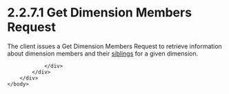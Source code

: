 <html dir="LTR" xmlns:mshelp="http://msdn.microsoft.com/mshelp" xmlns:ddue="http://ddue.schemas.microsoft.com/authoring/2003/5" xmlns:xlink="http://www.w3.org/1999/xlink" xmlns:tool="http://www.microsoft.com/tooltip">
    <head>
        <meta http-equiv="Content-Type" content="text/html; CHARSET=utf-8"></meta>
        <meta name="save" content="history"></meta>
        <title>2.2.7.1 Get Dimension Members Request</title>
        <xml>
            <mshelp:toctitle title="2.2.7.1 Get Dimension Members Request"></mshelp:toctitle>
            <mshelp:rltitle title="[MS-SSAS8]: Get Dimension Members Request"></mshelp:rltitle>
            <mshelp:keyword index="A" term="301fbe1f-b2d1-47f4-8b81-c908cb24300c"></mshelp:keyword>
            <mshelp:attr name="DCSext.ContentType" value="open specification"></mshelp:attr>
            <mshelp:attr name="AssetID" value="301fbe1f-b2d1-47f4-8b81-c908cb24300c"></mshelp:attr>
            <mshelp:attr name="TopicType" value="kbRef"></mshelp:attr>
            <mshelp:attr name="DCSext.Title" value="[MS-SSAS8]: Get Dimension Members Request" />
        </xml>
    </head>
    <body>
        <div id="header">
            <h1 class="heading">2.2.7.1 Get Dimension Members Request</h1>
        </div>
        <div id="mainSection">
            <div id="mainBody">
                <div id="allHistory" class="saveHistory"></div>
                <div id="sectionSection0" class="section" name="collapseableSection">
                    

<p>The client issues a Get Dimension Members Request to
retrieve information about dimension members and their <a href="c527450b-f5bd-424b-8c98-ba6365288f35.md#gt_a24b6e83-f68f-4dbd-b0ac-9b00a13ee145">siblings</a> for a given
dimension.</p>


                </div>
            </div>
        </div>
    </body>
</html>